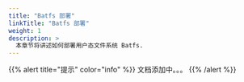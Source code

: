 ```yaml
---
title: "Batfs 部署"
linkTitle: "Batfs 部署"
weight: 1
description: >
  本章节将讲述如何部署用户态文件系统 Batfs.
---
```



{{% alert title="提示" color="info" %}}
文档添加中。。。
{{% /alert %}}